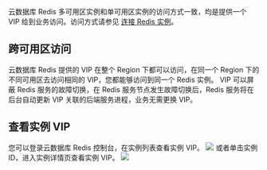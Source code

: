 
云数据库 Redis 多可用区实例和单可用区实例的访问方式一致，均是提供一个 VIP 给到业务访问。访问方式请参见 [连接 Redis 实例](https://cloud.tencent.com/document/product/239/30877)。

## 跨可用区访问
云数据库 Redis 提供的 VIP 在整个 Region 下都可以访问，在同一个 Region 下的不同可用区去访问相同的 VIP，您都能够访问到同一个 Redis 实例。
VIP 可以屏蔽 Redis 服务的故障切换，在 Redis 服务节点发生故障切换后，Redis 服务将在后台自动更新 VIP 关联的后端服务进程，业务无需更换 VIP。

## 查看实例 VIP
您可以登录云数据库 Redis 控制台，在实例列表查看实例 VIP。
![](https://main.qcloudimg.com/raw/d4f7c451838152fce529316dafca4583.png)
或者单击实例 ID，进入实例详情页查看实例 VIP。
![](https://main.qcloudimg.com/raw/b2edb1bb4a51f101838ae2496b25b303.png)


